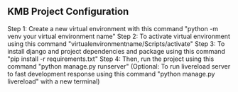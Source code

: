 KMB Project Configuration
-------------------------
Step 1: Create a new virtual environment with this command "python -m venv your virtual environment name"
Step 2: To activate virtual environment using this command "virtualenvironmentname/Scripts/activate"
Step 3: To install django and project dependencies and package using this command "pip install -r requirements.txt"
Step 4: Then, run the project using this command "python manage.py runserver"
(Optional: To run livereload server to fast development response using this command "python manage.py livereload" with a new terminal)
